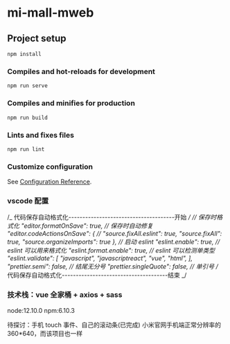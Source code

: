 # mi-mall-mweb

## Project setup

```
npm install
```

### Compiles and hot-reloads for development

```
npm run serve
```

### Compiles and minifies for production

```
npm run build
```

### Lints and fixes files

```
npm run lint
```

### Customize configuration

See [Configuration Reference](https://cli.vuejs.org/config/).

### vscode 配置

/_ 代码保存自动格式化--------------------------------------开始 _/
// 保存时格式化
"editor.formatOnSave": true,
// 保存时自动修复
"editor.codeActionsOnSave": {
// "source.fixAll.eslint": true,
"source.fixAll": true,
"source.organizeImports": true
},
// 启动 eslint
"eslint.enable": true,
// eslint 可以用来格式化
"eslint.format.enable": true,
// eslint 可以检测单类型
"eslint.validate": [
"javascript",
"javascriptreact",
"vue",
"html",
],
"prettier.semi": false, // 结尾无分号
"prettier.singleQuote": false, // 单引号
/_ 代码保存自动格式化--------------------------------------结束 _/

### 技术栈：vue 全家桶 + axios + sass

node:12.10.0
npm:6.10.3

待探讨：手机 touch 事件、自己的滚动条(已完成)
小米官网手机端正常分辨率的 360\*640，而该项目也一样
